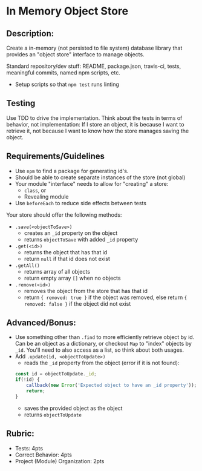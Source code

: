 In Memory Object Store
===

## Description:

Create a in-memory (not persisted to file system) database library that provides an "object store" interface to manage objects.

Standard repository/dev stuff: README, package.json, travis-ci, tests, meaningful commits, named npm scripts, etc.

* Setup scripts so that `npm test` runs linting

## Testing

Use TDD to drive the implementation. Think about the tests in terms of behavior, not implementation: If I store
an object, it is because I want to retrieve it, not because I want to know how the store manages saving the object.

## Requirements/Guidelines

* Use `npm` to find a package for generating id's.
* Should be able to create separate instances of the store (not global)
* Your module "interface" needs to allow for "creating" a store:
  * `class`, or
  * Revealing module
* Use `beforeEach` to reduce side effects between tests

Your store should offer the following methods:

* `.save(<objectToSave>)`
  * creates an `_id` property on the object
  * returns `objectToSave` with added `_id` property
* `.get(<id>)`
  * returns the object that has that id
  * return `null` if that id does not exist
* `.getAll()`
  * returns array of all objects
  * return empty array `[]` when no objects
* `.remove(<id>)`
  * removes the object from the store that has that id
  * return `{ removed: true }` if the object was removed, else return `{ removed: false }` if the 
  object did not exist
  

## Advanced/Bonus:

* Use something other than `.find` to more efficiently retrieve object by id. Can be an object as a dictionary, or checkout `Map` to "index" objects by `_id`. 
You'll need to also access as a list, so think about both usages.
* Add `.update(id, <objectToUpdate>)`
  * reads the `_id` property from the object (error if it is not found):
  ```js
  const id = objectToUpdate._id;
  if(!id) {
      callback(new Error('Expected object to have an _id property'));
      return;
  }
  ```
  * saves the provided object as the object
  * returns `objectToUpdate`
  
## Rubric:

* Tests: 4pts
* Correct Behavior: 4pts
* Project (Module) Organization: 2pts
